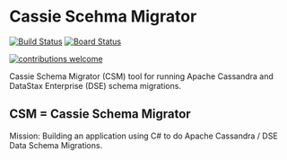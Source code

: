 # Cassie Scehma Migrator

[![Build Status](https://dev.azure.com/adronhall-datastax/cassie-schema-migrator/_apis/build/status/Adron.CassieSchemaMigrator?branchName=master)](https://dev.azure.com/adronhall-datastax/cassie-schema-migrator/_build/latest?definitionId=4&branchName=master) [![Board Status](https://dev.azure.com/adronhall-datastax/9a23ac19-2e41-4073-9f42-db1e5eed24ee/ac48e326-d8ca-43c6-9121-4bd8c404917a/_apis/work/boardbadge/7fd6a8bf-00a6-4428-a408-22296d75adad)](https://dev.azure.com/adronhall-datastax/9a23ac19-2e41-4073-9f42-db1e5eed24ee/_boards/board/t/ac48e326-d8ca-43c6-9121-4bd8c404917a/Microsoft.RequirementCategory)

[![contributions welcome](https://img.shields.io/badge/contributions-welcome-brightgreen.svg?style=flat)](https://github.com/dwyl/esta/issues)

Cassie Schema Migrator (CSM) tool for running Apache Cassandra and DataStax Enterprise (DSE) schema migrations.

## CSM = Cassie Schema Migrator

Mission: Building an application using C# to do Apache Cassandra / DSE Data Schema Migrations.
